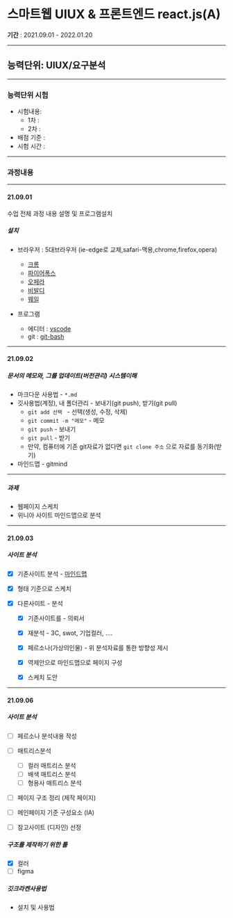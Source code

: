 # 스마트웹 UIUX & 프론트엔드 react.js(A)
**기간** : 2021.09.01 - 2022.01.20

---
## 능력단위: UIUX/요구분석
---
### 능력단위 시험
 - 시험내용: 
    - 1차 :
    - 2차 :
 - 배점 기준 : 
 - 시험 시간 : 

---

### 과정내용

---
#### 21.09.01
수업 전체 과정 내용 설명 및 프로그램설치

##### 설치 
   - 브라우저 : 5대브라우저 (ie-edge로 교체,safari-맥용,chrome,firefox,opera)
      - [크롬](https://google.como/chrome)
      - [파이어폭스](https://mozilla.com)
      - [오페라](https://opera.com)
      - [비발디](https://vivaldi.com)
      - [웨일](https://whale.naver.com)

   - 프로그램
      - 에디터 : [vscode](https://code.visualstudio.com/)
      - git : [git-bash](http://git-scm.com/download)
      

---

#### 21.09.02

##### 문서의 메모와, 그를 업데이트(버전관리) 시스템이해

- 마크다운 사용법 - `*.md`
- 깃사용법(계정), 내 폴더관리 - 보내기(git push), 받기(git pull)
  - `git add 선택 ` - 선택(생성, 수정, 삭제)
  - `git commit -m "메모"`  - 메모
  - `git push` - 보내기
  - `git pull` - 받기
  - 만약, 컴퓨터에  기존 git자료가 없다면 `git clone 주소`  으로 자료를 동기화(받기)
- 마인드맵 - gitmind

---

##### 과제

- 웹페이지 스케치
- 위니아 사이트 마인드맵으로 분석

---

#### 21.09.03

##### 사이트 분석

- [x] 기존사이트 분석 - [마인드맵](https://gitmind.com/)

- [x]  형태 기준으로 스케치

- [x] 다른사이트 - 분석

  - [x] 기존사이트를 - 의뢰서

  - [x] 재분석 - 3C, swot, 기업컬러, ....

  - [x] 페르소나(가상의인물) - 위 분석자료를 통한 방향성 제시

  - [x] 역제안으로 마인드맵으로 페이지 구성

  - [x] 스케치 도안

---



#### 21.09.06

##### 사이트 분석

- [ ] 페르소나 분석내용 작성
- [ ] 매트리스분석
  - [ ] 컬러 매트리스 분석
  - [ ] 배색 매트리스 분석
  - [ ] 형용사 매트리스 분석
- [ ] 페이지 구조 정리 (제작 페이지)
- [ ] 메인페이지 기준 구성요소 (IA)
- [ ] 참고사이트 (디자인) 선정



##### 구조를 제작하기 위한 툴

- [x] 컬러
- [ ] figma 

##### 깃크라켄사용법

- 설치 및 사용법







